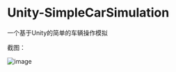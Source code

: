# Unity-SimpleCarSimulation

一个基于Unity的简单的车辆操作模拟

截图：   

![image](https://github.com/todaylg/Unity-SimpleCarSimulation/blob/master/introduce.png)
